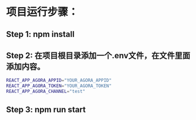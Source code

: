 # 项目运行步骤：
## Step 1: npm install
## Step 2: 在项目根目录添加一个.env文件，在文件里面添加内容。
```bash
REACT_APP_AGORA_APPID="YOUR_AGORA_APPID"
REACT_APP_AGORA_TOKEN="YOUR_AGORA_TOKEN"
REACT_APP_AGORA_CHANNEL="test"
```
## Step 3: npm run start
